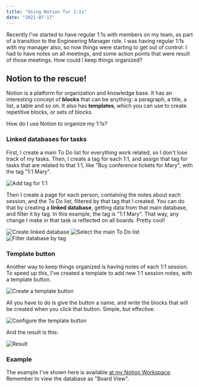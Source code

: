 ```yaml
---
title: "Using Notion for 1:1s"
date: "2021-07-17"
---
```


Recently I've started to have regular 1:1s with members on my team, as part of a transition to the
Engineering Manager role. I was having regular 1:1s with my manager also, so now things were starting
to get out of control: I had to have notes on all meetings, and some action points that were result
of those meetings. How could I keep things organized?

## Notion to the rescue!

Notion is a platform for organization and knowledge base. It has an interesting concept of **blocks**
that can be anything: a paragraph, a title, a list, a table and so on. It also has **templates**,
which you can use to create repetitive blocks, or sets of blocks.

How do I use Notion to organize my 1:1s?

### Linked databases for tasks

First, I create a main To Do list for everything work related, so I don't lose track of my tasks.
Then, I create a tag for each 1:1, and assign that tag for tasks that are related to that 1:1, like
"Buy conference tickets for Mary", with the tag "1:1 Mary".

![Add tag for 1:1](/images/posts/notion0.png)

Then I create a page for each person, containing the notes about each session, and the To Do list,
filtered by that tag that I created. You can do that by creating a **linked database**, getting data
from that main database, and filter it by tag. In this example, the tag is "1:1 Mary". That way, any
change I make in that task is reflected on all boards. Pretty cool!

![Create linked database](/images/posts/notion1.png)
![Select the main To Do list](/images/posts/notion2.png)
![Filter database by tag](/images/posts/notion3.png)

### Template button

Another way to keep things organized is having notes of each 1:1 session. To speed up this, I've
created a template to add new 1:1 session notes, with a template button.

![Create a template button](/images/posts/notion4.png)

All you have to do is give the button a name, and write the blocks that will be created when you click
that button. Simple, but effective.

![Configure the template button](/images/posts/notion5.png)

And the result is this:

![Result](/images/posts/notion6.png)

### Example

The example I've shown here is available [at my Notion Workspace](https://shadowmaru.notion.site/1-1s-Example-fb8de172acd745318812c2fa5cc7d1eb). Remember to view the database as "Board View".
